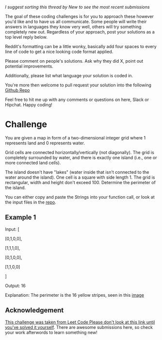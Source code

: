 _I suggest sorting this thread by *New* to see the most recent submissions_

The goal of these coding challenges is for you to approach these however you'd like and to have us all communicate. Some people will write their answers in languages they know very well, others will try something completely new out. Regardless of your approach, post your solutions as a top level reply below.

Reddit's formatting can be a little wonky, basically add four spaces to every line of code to get a nice looking code format applied.

Please comment on people's solutions. Ask why they did X, point out potential improvements.

Additionally, please list what language your solution is coded in.

You're more then welcome to pull request your solution into the following [Github Repo](https://github.com/GregHilston/Code-Foo)

Feel free to hit me up with any comments or questions on here, Slack or Hipchat. Happy coding!

# Challenge

You are given a map in form of a two-dimensional integer grid where 1 represents land and 0 represents water.

Grid cells are connected horizontally/vertically (not diagonally). The grid is completely surrounded by water, and there is exactly one island (i.e., one or more connected land cells).

The island doesn't have "lakes" (water inside that isn't connected to the water around the island). One cell is a square with side length 1. The grid is rectangular, width and height don't exceed 100. Determine the perimeter of the island.

You can either copy and paste the Strings into your function call, or look at the input files in the [repo](https://github.com/GregHilston/Code-Foo/blob/master/Challenges/challenge_22_island_perimeter/input.json).

## Example 1

Input:
[

 [0,1,0,0],

 [1,1,1,0],

 [0,1,0,0],

 [1,1,0,0]

]

Output: 16

Explanation: The perimeter is the 16 yellow stripes, seen in this [image](https://assets.leetcode.com/uploads/2018/10/12/island.png)

## Acknowledgement

[This challenge was taken from Leet Code Please don't look at this link until you've solved it yourself](https://leetcode.com/problems/island-perimeter/). There are awesome submissions here, so check your work afterwords to learn something new!